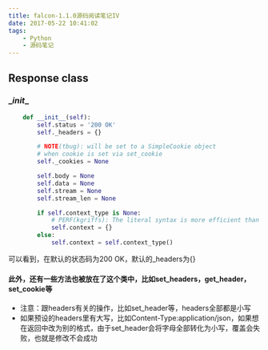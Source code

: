 ```yaml
---
title: falcon-1.1.0源码阅读笔记IV
date: 2017-05-22 10:41:02
tags:
    - Python
    - 源码笔记
---
```


## Response class

### \__init__
```` python
    def __init__(self):
        self.status = '200 OK'
        self._headers = {}

        # NOTE(tbug): will be set to a SimpleCookie object
        # when cookie is set via set_cookie
        self._cookies = None

        self.body = None
        self.data = None
        self.stream = None
        self.stream_len = None

        if self.context_type is None:
            # PERF(kgriffs): The literal syntax is more efficient than dict().
            self.context = {}
        else:
            self.context = self.context_type()
````

可以看到，在默认的状态码为200 OK，默认的_headers为{}

#### 此外，还有一些方法也被放在了这个类中，比如set_headers，get_header， set_cookie等

- 注意：跟headers有关的操作，比如set_header等，headers全部都是小写
- 如果预设的headers里有大写，比如Content-Type:application/json，如果想在返回中改为别的格式，由于set_header会将字母全部转化为小写，覆盖会失败，也就是修改不会成功